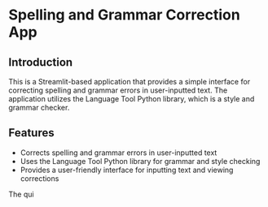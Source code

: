 Spelling and Grammar Correction App
=====================================

Introduction
------------

This is a Streamlit-based application that provides a simple interface for correcting spelling and grammar errors in user-inputted text. The application utilizes the Language Tool Python library, which is a style and grammar checker.

Features
--------

*   Corrects spelling and grammar errors in user-inputted text
*   Uses the Language Tool Python library for grammar and style checking
*   Provides a user-friendly interface for inputting text and viewing corrections

The qui